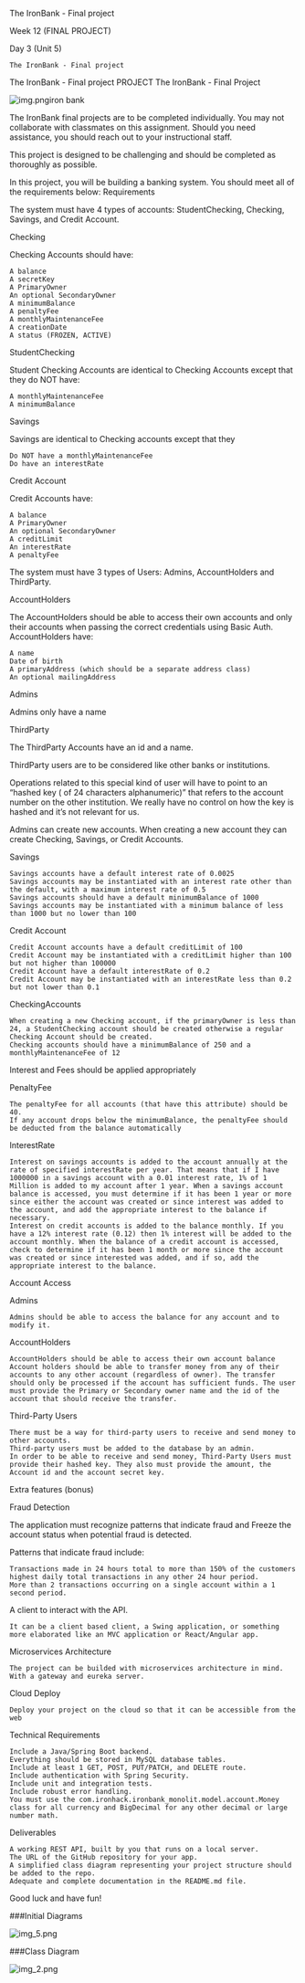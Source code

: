 The IronBank - Final project

Week 12 (FINAL PROJECT)

Day 3 (Unit 5)

    The IronBank - Final project

The IronBank - Final project
PROJECT
The IronBank - Final Project

![img.png](img.png)iron bank

The IronBank final projects are to be completed individually. You may not collaborate with classmates on this assignment. Should you need assistance, you should reach out to your instructional staff.

This project is designed to be challenging and should be completed as thoroughly as possible.

In this project, you will be building a banking system. You should meet all of the requirements below:
Requirements

The system must have 4 types of accounts: StudentChecking, Checking, Savings, and Credit Account.

Checking

Checking Accounts should have:

    A balance
    A secretKey
    A PrimaryOwner
    An optional SecondaryOwner
    A minimumBalance
    A penaltyFee
    A monthlyMaintenanceFee
    A creationDate
    A status (FROZEN, ACTIVE)

StudentChecking

Student Checking Accounts are identical to Checking Accounts except that they do NOT have:

    A monthlyMaintenanceFee
    A minimumBalance

Savings

Savings are identical to Checking accounts except that they

    Do NOT have a monthlyMaintenanceFee
    Do have an interestRate

Credit Account

Credit Accounts have:

    A balance
    A PrimaryOwner
    An optional SecondaryOwner
    A creditLimit
    An interestRate
    A penaltyFee

The system must have 3 types of Users: Admins, AccountHolders and ThirdParty.

AccountHolders

The AccountHolders should be able to access their own accounts and only their accounts when passing the correct credentials using Basic Auth. AccountHolders have:

    A name
    Date of birth
    A primaryAddress (which should be a separate address class)
    An optional mailingAddress

Admins

Admins only have a name

ThirdParty

The ThirdParty Accounts have an id and a name.

ThirdParty users are to be considered like other banks or institutions.

Operations related to this special kind of user will have to point to an “hashed key ( of 24 characters alphanumeric)” that refers to the account number on the other institution. We really have no control on how the key is hashed and it’s not relevant for us.

Admins can create new accounts. When creating a new account they can create Checking, Savings, or Credit Accounts.

Savings

    Savings accounts have a default interest rate of 0.0025
    Savings accounts may be instantiated with an interest rate other than the default, with a maximum interest rate of 0.5
    Savings accounts should have a default minimumBalance of 1000
    Savings accounts may be instantiated with a minimum balance of less than 1000 but no lower than 100

Credit Account

    Credit Account accounts have a default creditLimit of 100
    Credit Account may be instantiated with a creditLimit higher than 100 but not higher than 100000
    Credit Account have a default interestRate of 0.2
    Credit Account may be instantiated with an interestRate less than 0.2 but not lower than 0.1

CheckingAccounts

    When creating a new Checking account, if the primaryOwner is less than 24, a StudentChecking account should be created otherwise a regular Checking Account should be created.
    Checking accounts should have a minimumBalance of 250 and a monthlyMaintenanceFee of 12

Interest and Fees should be applied appropriately

PenaltyFee

    The penaltyFee for all accounts (that have this attribute) should be 40.
    If any account drops below the minimumBalance, the penaltyFee should be deducted from the balance automatically

InterestRate

    Interest on savings accounts is added to the account annually at the rate of specified interestRate per year. That means that if I have 1000000 in a savings account with a 0.01 interest rate, 1% of 1 Million is added to my account after 1 year. When a savings account balance is accessed, you must determine if it has been 1 year or more since either the account was created or since interest was added to the account, and add the appropriate interest to the balance if necessary.
    Interest on credit accounts is added to the balance monthly. If you have a 12% interest rate (0.12) then 1% interest will be added to the account monthly. When the balance of a credit account is accessed, check to determine if it has been 1 month or more since the account was created or since interested was added, and if so, add the appropriate interest to the balance.

Account Access

Admins

    Admins should be able to access the balance for any account and to modify it.

AccountHolders

    AccountHolders should be able to access their own account balance
    Account holders should be able to transfer money from any of their accounts to any other account (regardless of owner). The transfer should only be processed if the account has sufficient funds. The user must provide the Primary or Secondary owner name and the id of the account that should receive the transfer.

Third-Party Users

    There must be a way for third-party users to receive and send money to other accounts.
    Third-party users must be added to the database by an admin.
    In order to be able to receive and send money, Third-Party Users must provide their hashed key. They also must provide the amount, the Account id and the account secret key.




Extra features (bonus)

Fraud Detection

The application must recognize patterns that indicate fraud and Freeze the account status when potential fraud is detected.

Patterns that indicate fraud include:

    Transactions made in 24 hours total to more than 150% of the customers highest daily total transactions in any other 24 hour period.
    More than 2 transactions occurring on a single account within a 1 second period.

A client to interact with the API.

    It can be a client based client, a Swing application, or something more elaborated like an MVC application or React/Angular app. 

Microservices Architecture

    The project can be builded with microservices architecture in mind. With a gateway and eureka server.

Cloud Deploy

    Deploy your project on the cloud so that it can be accessible from the web

Technical Requirements

    Include a Java/Spring Boot backend.
    Everything should be stored in MySQL database tables.
    Include at least 1 GET, POST, PUT/PATCH, and DELETE route.
    Include authentication with Spring Security.
    Include unit and integration tests.
    Include robust error handling.
    You must use the com.ironhack.ironbank_monolit.model.account.Money class for all currency and BigDecimal for any other decimal or large number math.

Deliverables

    A working REST API, built by you that runs on a local server.
    The URL of the GitHub repository for your app.
    A simplified class diagram representing your project structure should be added to the repo.
    Adequate and complete documentation in the README.md file.



Good luck and have fun!



###Initial Diagrams

![img_5.png](img_5.png)


###Class Diagram

![img_2.png](img_2.png)
